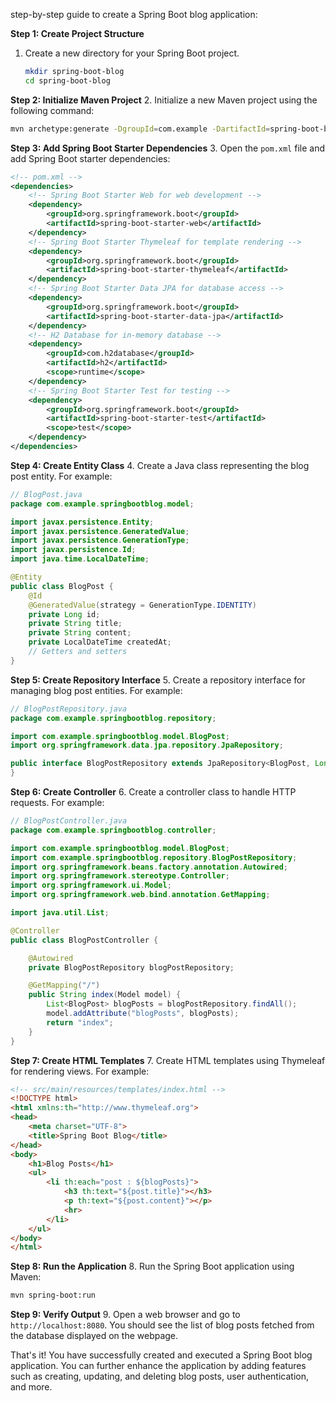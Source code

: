 step-by-step guide to create a Spring Boot blog application:

**Step 1: Create Project Structure**
1. Create a new directory for your Spring Boot project.
   ```bash
   mkdir spring-boot-blog
   cd spring-boot-blog
   ```

**Step 2: Initialize Maven Project**
2. Initialize a new Maven project using the following command:
   ```bash
   mvn archetype:generate -DgroupId=com.example -DartifactId=spring-boot-blog -DarchetypeArtifactId=maven-archetype-quickstart -DinteractiveMode=false
   ```

**Step 3: Add Spring Boot Starter Dependencies**
3. Open the `pom.xml` file and add Spring Boot starter dependencies:
   ```xml
   <!-- pom.xml -->
   <dependencies>
       <!-- Spring Boot Starter Web for web development -->
       <dependency>
           <groupId>org.springframework.boot</groupId>
           <artifactId>spring-boot-starter-web</artifactId>
       </dependency>
       <!-- Spring Boot Starter Thymeleaf for template rendering -->
       <dependency>
           <groupId>org.springframework.boot</groupId>
           <artifactId>spring-boot-starter-thymeleaf</artifactId>
       </dependency>
       <!-- Spring Boot Starter Data JPA for database access -->
       <dependency>
           <groupId>org.springframework.boot</groupId>
           <artifactId>spring-boot-starter-data-jpa</artifactId>
       </dependency>
       <!-- H2 Database for in-memory database -->
       <dependency>
           <groupId>com.h2database</groupId>
           <artifactId>h2</artifactId>
           <scope>runtime</scope>
       </dependency>
       <!-- Spring Boot Starter Test for testing -->
       <dependency>
           <groupId>org.springframework.boot</groupId>
           <artifactId>spring-boot-starter-test</artifactId>
           <scope>test</scope>
       </dependency>
   </dependencies>
   ```

**Step 4: Create Entity Class**
4. Create a Java class representing the blog post entity. For example:
   ```java
   // BlogPost.java
   package com.example.springbootblog.model;
   
   import javax.persistence.Entity;
   import javax.persistence.GeneratedValue;
   import javax.persistence.GenerationType;
   import javax.persistence.Id;
   import java.time.LocalDateTime;
   
   @Entity
   public class BlogPost {
       @Id
       @GeneratedValue(strategy = GenerationType.IDENTITY)
       private Long id;
       private String title;
       private String content;
       private LocalDateTime createdAt;
       // Getters and setters
   }
   ```

**Step 5: Create Repository Interface**
5. Create a repository interface for managing blog post entities. For example:
   ```java
   // BlogPostRepository.java
   package com.example.springbootblog.repository;
   
   import com.example.springbootblog.model.BlogPost;
   import org.springframework.data.jpa.repository.JpaRepository;
   
   public interface BlogPostRepository extends JpaRepository<BlogPost, Long> {
   }
   ```

**Step 6: Create Controller**
6. Create a controller class to handle HTTP requests. For example:
   ```java
   // BlogPostController.java
   package com.example.springbootblog.controller;
   
   import com.example.springbootblog.model.BlogPost;
   import com.example.springbootblog.repository.BlogPostRepository;
   import org.springframework.beans.factory.annotation.Autowired;
   import org.springframework.stereotype.Controller;
   import org.springframework.ui.Model;
   import org.springframework.web.bind.annotation.GetMapping;
   
   import java.util.List;
   
   @Controller
   public class BlogPostController {
   
       @Autowired
       private BlogPostRepository blogPostRepository;
   
       @GetMapping("/")
       public String index(Model model) {
           List<BlogPost> blogPosts = blogPostRepository.findAll();
           model.addAttribute("blogPosts", blogPosts);
           return "index";
       }
   }
   ```

**Step 7: Create HTML Templates**
7. Create HTML templates using Thymeleaf for rendering views. For example:
   ```html
   <!-- src/main/resources/templates/index.html -->
   <!DOCTYPE html>
   <html xmlns:th="http://www.thymeleaf.org">
   <head>
       <meta charset="UTF-8">
       <title>Spring Boot Blog</title>
   </head>
   <body>
       <h1>Blog Posts</h1>
       <ul>
           <li th:each="post : ${blogPosts}">
               <h3 th:text="${post.title}"></h3>
               <p th:text="${post.content}"></p>
               <hr>
           </li>
       </ul>
   </body>
   </html>
   ```

**Step 8: Run the Application**
8. Run the Spring Boot application using Maven:
   ```bash
   mvn spring-boot:run
   ```

**Step 9: Verify Output**
9. Open a web browser and go to `http://localhost:8080`. You should see the list of blog posts fetched from the database displayed on the webpage.

That's it! You have successfully created and executed a Spring Boot blog application. You can further enhance the application by adding features such as creating, updating, and deleting blog posts, user authentication, and more.
